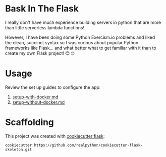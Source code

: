 # Bask In The Flask
I really don't have much experience building servers in python that are more than little serverless lambda functions!

However, I have been doing some Python Exercism.io problems and liked the clean, succinct syntax so I was curious about popular Python frameworks like Flask... and what better what to get familiar with it than to create my own Flask project! 😊 🤓

# Usage

Review the set up guides to configure the app:

1. [setup-with-docker.md](setup-with-docker.md)
1. [setup-without-docker.md](setup-without-docker.md)

# Scaffolding

This project was created with [cookiecutter flask](https://github.com/realpython/cookiecutter-flask-skeleton):
```
cookiecutter https://github.com/realpython/cookiecutter-flask-skeleton.git
```

